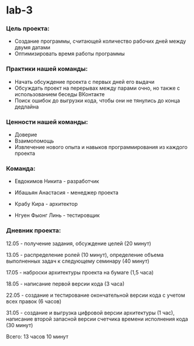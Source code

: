 # lab-3

### Цель проекта:

 - Создание программы, считающей количество рабочих дней между двумя датами
 - Оптимизировать время работы программы

### Практики нашей команды:

 - Начать обсуждение проекта с первых дней его выдачи
 - Обсуждать проект на перерывах между парами очно, но также с использованием беседы ВКонтакте
 - Поиск ошибок до выгрузки кода, чтобы они не тянулись до конца дедлайна

### Ценности нашей команды:

 - Доверие
 - Взаимопомощь
 - Извлечение нового опыта и навыков программирования из каждого проекта

### Команда:

 - Евдокимов Никита - разработчик

 - Ибашьян Анастасия - менеджер проекта

 - Крабу Кира - архитектор

 - Нгуен Фыонг Линь - тестировщик

### Дневник проекта:

 12.05 - получение задания, обсуждение целей (20 минут) 

 13.05 - распределение ролей (10 минут), определение объема выполненных задач к следующему семинару (40 минут)
 
 17.05 - наброски архитектуры проекта на бумаге (1,5 часа) 
 
 18.05 - написание первой версии кода (3 часа) 
 
 22.05 - создание и тестирование окончательной версии кода с учетом всех правок (6 часов)
 
 31.05 - создание и выгрузка цифровой версии архитектуры (1 час), написание второй запасной версии счетчика времени исполнения кода (30 минут)
 
 Всего: 13 часов 10 минут

